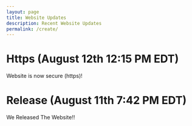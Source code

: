 ```yaml
---
layout: page
title: Website Updates
description: Recent Website Updates
permalink: /create/
---
```


# Https (August 12th 12:15 PM EDT)

Website is now secure (https)!




# Release (August 11th 7:42 PM EDT)

We Released The Website!!
